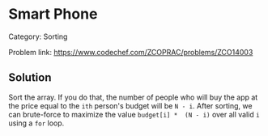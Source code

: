 # Smart Phone
Category: Sorting

Problem link: https://www.codechef.com/ZCOPRAC/problems/ZCO14003
## Solution
Sort the array. If you do that, the number of people who will buy the app at the price equal to the ``ith`` person's budget will be ``N - i``. After sorting, we can brute-force to maximize the value ``budget[i] *  (N - i)`` over all valid ``i`` using a ``for`` loop.
